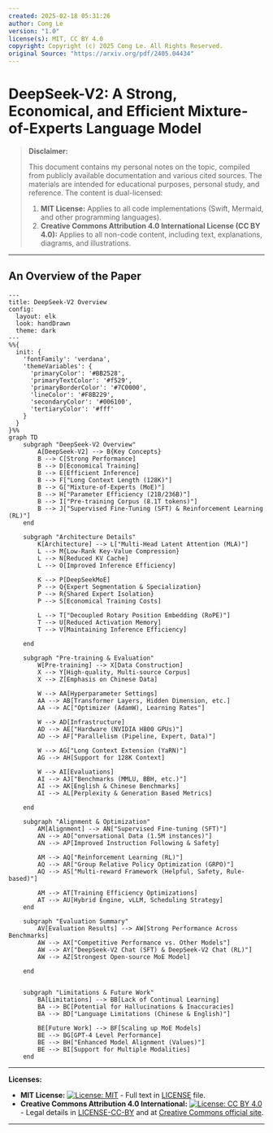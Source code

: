```yaml
---
created: 2025-02-18 05:31:26
author: Cong Le
version: "1.0"
license(s): MIT, CC BY 4.0
copyright: Copyright (c) 2025 Cong Le. All Rights Reserved.
original Source: "https://arxiv.org/pdf/2405.04434"
---
```




# DeepSeek-V2: A Strong, Economical, and Efficient Mixture-of-Experts Language Model
> **Disclaimer:**
>
> This document contains my personal notes on the topic,
> compiled from publicly available documentation and various cited sources.
> The materials are intended for educational purposes, personal study, and reference.
> The content is dual-licensed:
> 1. **MIT License:** Applies to all code implementations (Swift, Mermaid, and other programming languages).
> 2. **Creative Commons Attribution 4.0 International License (CC BY 4.0):** Applies to all non-code content, including text, explanations, diagrams, and illustrations.
---

## An Overview of the Paper

```mermaid
---
title: DeepSeek-V2 Overview
config:
  layout: elk
  look: handDrawn
  theme: dark
---
%%{
  init: {
    'fontFamily': 'verdana',
    'themeVariables': {
      'primaryColor': '#BB2528',
      'primaryTextColor': '#f529',
      'primaryBorderColor': '#7C0000',
      'lineColor': '#F8B229',
      'secondaryColor': '#006100',
      'tertiaryColor': '#fff'
    }
  }
}%%
graph TD
    subgraph "DeepSeek-V2 Overview"
        A[DeepSeek-V2] --> B{Key Concepts}
        B --> C[Strong Performance]
        B --> D[Economical Training]
        B --> E[Efficient Inference]
        B --> F["Long Context Length (128K)"]
        B --> G["Mixture-of-Experts (MoE)"]
        B --> H["Parameter Efficiency (21B/236B)"]
        B --> I["Pre-training Corpus (8.1T tokens)"]
        B --> J["Supervised Fine-Tuning (SFT) & Reinforcement Learning (RL)"]
    end
    
    subgraph "Architecture Details"
        K[Architecture] --> L["Multi-Head Latent Attention (MLA)"]
        L --> M{Low-Rank Key-Value Compression}
        L --> N[Reduced KV Cache]
        L --> O[Improved Inference Efficiency]
        
        K --> P[DeepSeekMoE]
        P --> Q{Expert Segmentation & Specialization}
        P --> R{Shared Expert Isolation}
        P --> S[Economical Training Costs]
        
        L --> T["Decoupled Rotary Position Embedding (RoPE)"]
        T --> U[Reduced Activation Memory]
        T --> V[Maintaining Inference Efficiency]
        
    end
    
    subgraph "Pre-training & Evaluation"
        W[Pre-training] --> X[Data Construction]
        X --> Y[High-quality, Multi-source Corpus]
        X --> Z[Emphasis on Chinese Data]
        
        W --> AA[Hyperparameter Settings]
        AA --> AB[Transformer Layers, Hidden Dimension, etc.]
        AA --> AC["Optimizer (AdamW), Learning Rates"]

        W --> AD[Infrastructure]
        AD --> AE["Hardware (NVIDIA H800 GPUs)"]
        AD --> AF["Parallelism (Pipeline, Expert, Data)"]
        
        W --> AG["Long Context Extension (YaRN)"]
        AG --> AH[Support for 128K Context]

        W --> AI[Evaluations]
        AI --> AJ["Benchmarks (MMLU, BBH, etc.)"]
        AI --> AK[English & Chinese Benchmarks]
        AI --> AL[Perplexity & Generation Based Metrics]

    end

    subgraph "Alignment & Optimization"
        AM[Alignment] --> AN["Supervised Fine-tuning (SFT)"]
        AN --> AO["onversational Data (1.5M instances)"]
        AN --> AP[Improved Instruction Following & Safety]
        
        AM --> AQ["Reinforcement Learning (RL)"]
        AQ --> AR["Group Relative Policy Optimization (GRPO)"]
        AQ --> AS["Multi-reward Framework (Helpful, Safety, Rule-based)"]

        AM --> AT[Training Efficiency Optimizations]
        AT --> AU[Hybrid Engine, vLLM, Scheduling Strategy]
    end

    subgraph "Evaluation Summary"
        AV[Evaluation Results] --> AW[Strong Performance Across Benchmarks]
        AW --> AX["Competitive Performance vs. Other Models"]
        AW --> AY["DeepSeek-V2 Chat (SFT) & DeepSeek-V2 Chat (RL)"]
        AW --> AZ[Strongest Open-source MoE Model]
    
    end
    

    subgraph "Limitations & Future Work"
        BA[Limitations] --> BB[Lack of Continual Learning]
        BA --> BC[Potential for Hallucinations & Inaccuracies]
        BA --> BD["Language Limitations (Chinese & English)"]
    
        BE[Future Work] --> BF[Scaling up MoE Models]
        BE --> BG[GPT-4 Level Performance]
        BE --> BH["Enhanced Model Alignment (Values)"]
        BE --> BI[Support for Multiple Modalities]
    end

```


---
**Licenses:**

- **MIT License:**  [![License: MIT](https://img.shields.io/badge/License-MIT-yellow.svg)](LICENSE) - Full text in [LICENSE](LICENSE) file.
- **Creative Commons Attribution 4.0 International:** [![License: CC BY 4.0](https://licensebuttons.net/l/by/4.0/88x31.png)](LICENSE-CC-BY) - Legal details in [LICENSE-CC-BY](LICENSE-CC-BY) and at [Creative Commons official site](http://creativecommons.org/licenses/by/4.0/).

---